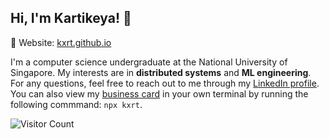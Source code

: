 ## Hi, I'm Kartikeya! 🤩

🔗 Website: [kxrt.github.io](https://kxrt.github.io)

I'm a computer science undergraduate at the National University of Singapore. My interests are in **distributed systems** and **ML engineering**. For any questions, feel free to reach out to me through my [LinkedIn profile](https://www.linkedin.com/in/kvrtikeya). You can also view my [business card](https://github.com/kxrt/business-card) in your own terminal by running the following commmand: `npx kxrt`.

![Visitor Count](https://komarev.com/ghpvc/?username=kxrt&label=Profile%20views&color=0e75b6&style=flat)
